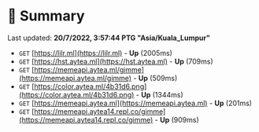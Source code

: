 # 📖 Summary
Last updated: **20/7/2022, 3:57:44 PTG "Asia/Kuala_Lumpur"**

- `GET` [https://lilr.ml](https://lilr.ml) - **Up** (2005ms)
- `GET` [https://hst.aytea.ml](https://hst.aytea.ml) - **Up** (709ms)
- `GET` [https://memeapi.aytea.ml/gimme](https://memeapi.aytea.ml/gimme) - **Up** (509ms)
- `GET` [https://color.aytea.ml/4b31d6.png](https://color.aytea.ml/4b31d6.png) - **Up** (1344ms)
- `GET` [https://memeapi.aytea.ml](https://memeapi.aytea.ml) - **Up** (201ms)
- `GET` [https://memeapi.aytea14.repl.co/gimme](https://memeapi.aytea14.repl.co/gimme) - **Up** (909ms)
